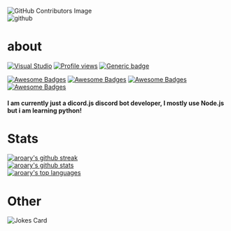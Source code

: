 ![GitHub Contributors Image](https://contrib.rocks/image?repo=aroary/aroary) <br>
![github](https://camo.githubusercontent.com/70a9fdda3ecdbeda1a5a90bc185b2a301121422bb2280316a7ffb64d2e47b738/68747470733a2f2f696d672e736869656c64732e696f2f62616467652f6769746875622d3243324333303f7374796c653d666c61742d737175617265266c6f676f3d676974687562266c6f676f436f6c6f723d7768697465266c6162656c436f6c6f723d313831373137)
# about
[![Visual Studio](https://img.shields.io/badge/--6C33AF?logo=visual%20studio)](https://visualstudio.microsoft.com/)
[![Profile views](https://gpvc.arturio.dev/aroary)](https://github.com/aroary)
[![Generic badge](https://img.shields.io/badge/status-student-white.svg)](https://shields.io/)
<!-- Languages -->
<!-- [![Generic badge](https://img.shields.io/badge/<SUBJECT>-<STATUS>-<COLOR>.svg)](https://shields.io/) -->
[![Awesome Badges](https://img.shields.io/badge/language-javascript-yellow.svg)](https://github.com/Naereen/badges)
[![Awesome Badges](https://img.shields.io/badge/language-python-blue.svg)](https://github.com/Naereen/badges)
[![Awesome Badges](https://img.shields.io/badge/language-html-red.svg)](https://github.com/Naereen/badges)
[![Awesome Badges](https://img.shields.io/badge/language-css-cyan.svg)](https://github.com/Naereen/badges)
<!-- [![Awesome Badges](https://img.shields.io/badge/language-markdown-darkblue.svg)](https://github.com/Naereen/badges) -->
<!-- [![Awesome Badges](https://img.shields.io/badge/language-sql-pink.svg)](https://github.com/Naereen/badges) -->
<!-- [![Awesome Badges](https://img.shields.io/badge/language-php-purple.svg)](https://github.com/Naereen/badges) -->
#### I am currently just a dicord.js discord bot developer, I mostly use Node.js but i am learning python!
# Stats
[![aroary's github streak](https://github-readme-streak-stats.herokuapp.com/?user=aroary&theme=blue-green)](https://github.com/aroary/github-readme-streak-stats) <br>
[![aroary's github stats](https://github-readme-stats.vercel.app/api?username=aroary&theme=blue-green)](https://github.com/aroary/github-readme-stats) <br>
[![aroary's top languages](https://github-readme-stats.vercel.app/api/top-langs/?username=aroary&theme=blue-green)](https://github.com/aroary/github-readme-stats)
# Other
![Jokes Card](https://readme-jokes.vercel.app/api)
